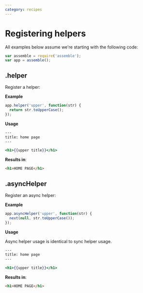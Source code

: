 ```yaml
---
category: recipes
---
```

# Registering helpers

All examples below assume we're starting with the following code:

```js
var assemble = require('assemble');
var app = assemble();
```

## .helper

Register a helper:

**Example**

```js
app.helper('upper', function(str) {
  return str.toUpperCase();
});
```

**Usage**

```handlebars
---
title: home page
---

<h1>{{upper title}}</h1>
```

**Results in**:

```html
<h1>HOME PAGE</h1>
```


## .asyncHelper

Register an async helper:

**Example**

```js
app.asyncHelper('upper', function(str) {
  next(null, str.toUpperCase());
});
```

**Usage**

Async helper usage is identical to sync helper usage.

```handlebars
---
title: home page
---

<h1>{{upper title}}</h1>
```

**Results in**:

```html
<h1>HOME PAGE</h1>
```

